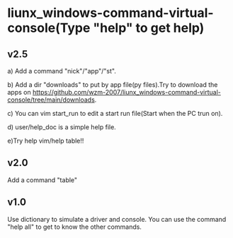 # liunx_windows-command-virtual-console(Type "help" to get help)

## v2.5

a) Add a command "nick"/"app"/"st".

b) Add a dir "downloads" to put by app file(py files).Try to download the apps on https://github.com/wzm-2007/liunx_windows-command-virtual-console/tree/main/downloads.

c) You can vim start_run to edit a start run file(Start when the PC trun on).

d) user/help_doc is a simple help file.

e)Try help vim/help table!!

## v2.0

Add a command "table"

## v1.0

Use dictionary to simulate a driver and console.
You can use the command "help all" to get to know the other commands.
